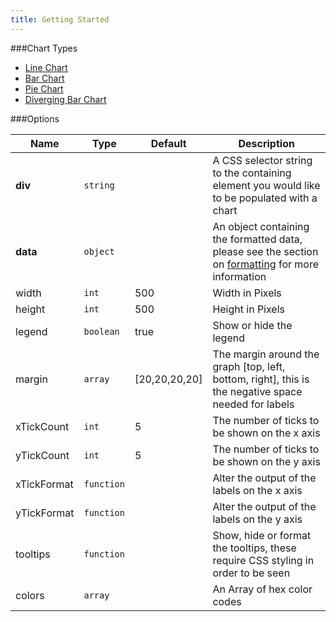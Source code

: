 ```yaml
---
title: Getting Started
---
```


###Chart Types

<ul class="chart-types">
	<li>
		<div id="type-linechart"></div>
		<a class="title" href="#line-chart">Line Chart</a>
	</li>
	<li>
		<div id="type-barchart"></div>
		<a class="title" href="#bar-chart">Bar Chart</a>
	</li>
	<li>
		<div id="type-piechart"></div>
		<a class="title" href="#pie-chart">Pie Chart</a>
	</li>
	<li>
		<div id="type-likertchart"></div>
		<a class="title" href="#diverging-bar-chart">Diverging Bar Chart</a>
	</li>
</ul>

<script type="text/javascript">
	(function () {
		var data = {
			'a': [[0,0],[1,1],[2,2]],
			'b': [[0,5],[1,6],[2,7]],
			'c': [[0,10],[1,11],[2,12]]
		};

		var pieData = {
			'a': 1,
			'b': 2,
			'c': 3
		};

		var likertData = {
			'male': [
				['25-34', 1, 21],
				['35-44', 2, 22],
				['18-24', 3, 23],
				['45-54', 4, 3],
				['55-64', 5, 25],
				['65+', 6, 26]
			],
			'female': [
				['25-34', 1, 11],
				['35-44', 2, 12],
				['18-24', 3, 13],
				['45-54', 4, 14],
				['55-64', 5, 15],
				['65+', 6, 16]
			]
		}

		var options = {
			legend: false,
			data: data,
			width: 305,
			height: 150,
			tooltips: false
		};

		options.div = '#type-linechart';
		new Trace.lineChart(options);
		options.div = '#type-barchart';
		new Trace.barChart(options);
		options.div = '#type-piechart';
		options.data = pieData;
		new Trace.pieChart(options);
		options.div = '#type-likertchart';
		options.data = likertData;
		new Trace.likert(options);
	})();
</script>

###Options

|Name|Type|Default|Description|
|----|----|--------|-----------|
|**div**|`string`||A CSS selector string to the containing element you would like to be populated with a chart|
|**data**|`object`||An object containing the formatted data, please see the section on [formatting](#formatting) for more information|
|width|`int`|500|Width in Pixels|
|height|`int`|500|Height in Pixels|
|legend|`boolean`|true|Show or hide the legend|
|margin|`array`|[20,20,20,20]|The margin around the graph [top, left, bottom, right], this is the negative space needed for labels|
|xTickCount|`int`|5|The number of ticks to be shown on the x axis
|yTickCount|`int`|5|The number of ticks to be shown on the y axis
|xTickFormat|`function`||Alter the output of the labels on the x axis
|yTickFormat|`function`||Alter the output of the labels on the y axis
|tooltips|`function`||Show, hide or format the tooltips, these require CSS styling in order to be seen
|colors|`array`||An Array of hex color codes